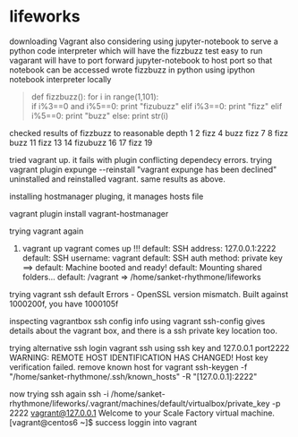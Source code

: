 # lifeworks
 downloading Vagrant 
 also considering using jupyter-notebook to serve a python code interpreter which will have the fizzbuzz test easy to run
 vagarant will have to port forward jupyter-notebook to host port so that notebook can be accessed
 wrote fizzbuzz in python using ipython notebook interpreter locally
> def fizzbuzz():
>    for i in range(1,101):  
>        if i%3==0 and i%5==0:
>            print "fizubuzz"
>        elif i%3==0:
>            print "fizz"
>        elif i%5==0:
>            print "buzz"
>        else:
>            print str(i)

 checked results of fizzbuzz to reasonable depth
 1
 2
 fizz
 4
 buzz
 fizz
 7
 8
 fizz
 buzz
 11
 fizz
 13
 14
 fizubuzz
 16
 17
 fizz
 19

tried vagrant up. it fails with plugin conflicting dependecy errors. 
 trying vagrant plugin expunge --reinstall
 "vagrant expunge has been declined"
uninstalled and reinstalled vagrant.
same results as above. 

installing hostmanager pluging, it manages hosts file

vagrant plugin install vagrant-hostmanager
 
 trying vagrant again
 1. vagrant up 
 vagrant comes up !!!
default: SSH address: 127.0.0.1:2222
    default: SSH username: vagrant
    default: SSH auth method: private key
==> default: Machine booted and ready!
 default: Mounting shared folders...
    default: /vagrant => /home/sanket-rhythmone/lifeworks

trying vagrant ssh default
Errors - OpenSSL version mismatch. Built against 1000200f, you have 1000105f

inspecting vagrantbox ssh config info using 
vagrant ssh-config
gives details about the vagrant box, and there is a ssh private key location too.

trying alternative ssh login vagrant ssh using ssh key and 127.0.0.1 port2222
WARNING: REMOTE HOST IDENTIFICATION HAS CHANGED!
Host key verification failed.
remove known host for vagrant 
ssh-keygen -f "/home/sanket-rhythmone/.ssh/known_hosts" -R "[127.0.0.1]:2222"

now trying ssh again 
ssh -i /home/sanket-rhythmone/lifeworks/.vagrant/machines/default/virtualbox/private_key -p 2222 vagrant@127.0.0.1
Welcome to your Scale Factory virtual machine.
[vagrant@centos6 ~]$
success loggin into vagrant

